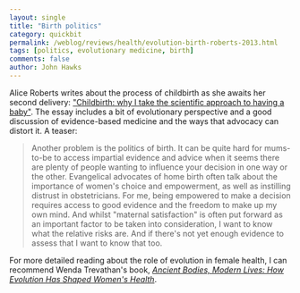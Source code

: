 ```yaml
---
layout: single 
title: "Birth politics" 
category: quickbit
permalink: /weblog/reviews/health/evolution-birth-roberts-2013.html
tags: [politics, evolutionary medicine, birth] 
comments: false 
author: John Hawks 
---
```


Alice Roberts writes about the process of childbirth as she awaits her second delivery: <a href="http://www.guardian.co.uk/lifeandstyle/2013/mar/10/alice-roberts-on-science-childbirth-risks">"Childbirth: why I take the scientific approach to having a baby"</a>. The essay includes a bit of evolutionary perspective and a good discussion of evidence-based medicine and the ways that advocacy can distort it. A teaser: 

<blockquote>Another problem is the politics of birth. It can be quite hard for mums-to-be to access impartial evidence and advice when it seems there are plenty of people wanting to influence your decision in one way or the other. Evangelical advocates of home birth often talk about the importance of women's choice and empowerment, as well as instilling distrust in obstetricians. For me, being empowered to make a decision requires access to good evidence and the freedom to make up my own mind. And whilst "maternal satisfaction" is often put forward as an important factor to be taken into consideration, I want to know what the relative risks are. And if there's not yet enough evidence to assess that  I want to know that too.</blockquote>

For more detailed reading about the role of evolution in female health, I can recommend Wenda Trevathan's book, <a href="http://www.amazon.com/gp/product/0195388887/ref=as_li_ss_tl?ie=UTF8&camp=1789&creative=390957&creativeASIN=0195388887&linkCode=as2&tag=johnhawksanth-20"><em>Ancient Bodies, Modern Lives: How Evolution Has Shaped Women's Health</em></a>. 

